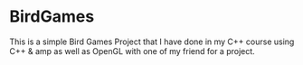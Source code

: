 # BirdGames
This is a simple Bird Games Project that I have done in my C++ course using C++ & amp as well as OpenGL with one of my friend for a project.
